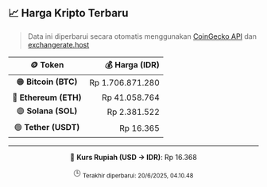 

<!-- HARGA_KRIPTO -->
## 📈 Harga Kripto Terbaru

> Data ini diperbarui secara otomatis menggunakan [CoinGecko API](https://www.coingecko.com/) dan [exchangerate.host](https://exchangerate.host/)

<div align="center">

| 🪙 Token | 💰 Harga (IDR) |
|:------:|---------------:|
| 🟠 **Bitcoin (BTC)**   | Rp 1.706.871.280 |
| 🔵 **Ethereum (ETH)**  | Rp 41.058.764 |
| 🟣 **Solana (SOL)**    | Rp 2.381.522 |
| 🟢 **Tether (USDT)**   | Rp 16.365 |

---

💱 **Kurs Rupiah (USD → IDR)**: Rp 16.368

🕒 <sub>Terakhir diperbarui: 20/6/2025, 04.10.48</sub>

</div>
<!-- /HARGA_KRIPTO -->